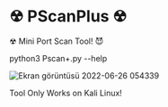 # ☢ PScanPlus ☢
☢ Mini Port Scan Tool! 😈



python3 Pscan+.py --help



![Ekran görüntüsü 2022-06-26 054339](https://user-images.githubusercontent.com/84154887/175795884-74cfb3c2-cb04-428c-b941-aa48c44dedc3.jpg)


Tool Only Works on Kali Linux!





